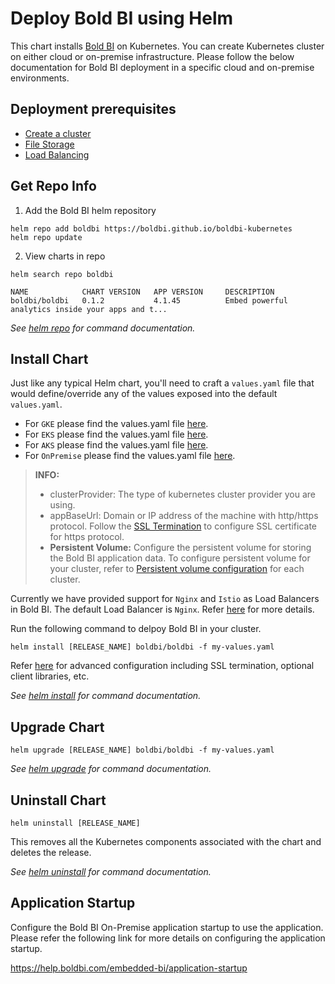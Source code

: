 # Deploy Bold BI using Helm

This chart installs [Bold BI](https://www.boldbi.com/) on Kubernetes. You can create Kubernetes cluster on either cloud or on-premise infrastructure. Please follow the below documentation for Bold BI deployment in a specific cloud and on-premise environments.
    
## Deployment prerequisites

* [Create a cluster](docs/pre-requisites.md#create-a-cluster)
* [File Storage](docs/pre-requisites.md#file-storage)
* [Load Balancing](docs/pre-requisites.md#load-balancing)

## Get Repo Info

1. Add the Bold BI helm repository

```console
helm repo add boldbi https://boldbi.github.io/boldbi-kubernetes
helm repo update
```

2. View charts in repo

```console
helm search repo boldbi

NAME            CHART VERSION   APP VERSION     DESCRIPTION
boldbi/boldbi   0.1.2           4.1.45          Embed powerful analytics inside your apps and t...
```

_See [helm repo](https://helm.sh/docs/helm/helm_repo/) for command documentation._

## Install Chart

Just like any typical Helm chart, you'll need to craft a `values.yaml` file that would define/override any of the values exposed into the default `values.yaml`.

* For `GKE` please find the values.yaml file [here](custom-values/gke-values.yaml).
* For `EKS` please find the values.yaml file [here](custom-values/eks-values.yaml).
* For `AKS` please find the values.yaml file [here](custom-values/aks-values.yaml).
* For `OnPremise` please find the values.yaml file [here](custom-values/onpremise-values.yaml).

> **INFO:**
> * clusterProvider: The type of kubernetes cluster provider you are using.
> * appBaseUrl: Domain or IP address of the machine with http/https protocol. Follow the [SSL Termination](docs/configuration.md#ssl-termination) to configure SSL certificate for https protocol.
> * **Persistent Volume:** Configure the persistent volume for storing the Bold BI application data. To configure persistent volume for your cluster, refer to [Persistent volume configuration](docs/configuration.md#persistent-volume) for each cluster.

Currently we have provided support for `Nginx` and `Istio` as Load Balancers in Bold BI. The default Load Balancer is `Nginx`. Refer [here](docs/configuration.md#load-balancing) for more details.

Run the following command to delpoy Bold BI in your cluster.

```console
helm install [RELEASE_NAME] boldbi/boldbi -f my-values.yaml
```

Refer [here](docs/configuration.md) for advanced configuration including SSL termination, optional client libraries, etc.

_See [helm install](https://helm.sh/docs/helm/helm_install/) for command documentation._

## Upgrade Chart

```console
helm upgrade [RELEASE_NAME] boldbi/boldbi -f my-values.yaml
```

_See [helm upgrade](https://helm.sh/docs/helm/helm_upgrade/) for command documentation._

## Uninstall Chart

```console
helm uninstall [RELEASE_NAME]
```

This removes all the Kubernetes components associated with the chart and deletes the release.

_See [helm uninstall](https://helm.sh/docs/helm/helm_uninstall/) for command documentation._

## Application Startup

Configure the Bold BI On-Premise application startup to use the application. Please refer the following link for more details on configuring the application startup.
    
https://help.boldbi.com/embedded-bi/application-startup
